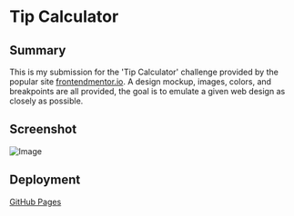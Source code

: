# Tip Calculator

## Summary

This is my submission for the 'Tip Calculator' challenge provided by the popular site [frontendmentor.io](https://www.frontendmentor.io/challenges/tip-calculator-app-ugJNGbJUX). A design mockup, images, colors, and breakpoints are all provided, the goal is to emulate a given web design as closely as possible.

## Screenshot

![Image](https://github.com/user-attachments/assets/9d33ed2f-f479-4b55-82f0-ad39eecdc308)

## Deployment

[GitHub Pages](https://maxh1231.github.io/tipcalculator/)
